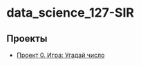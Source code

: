 # data_science_127-SIR

## Проекты

* [Проект 0. Игра: Угадай число](https://github.com/Ildar-87/data_science_127-SIR/blob/main/project_0/game.ipynb)